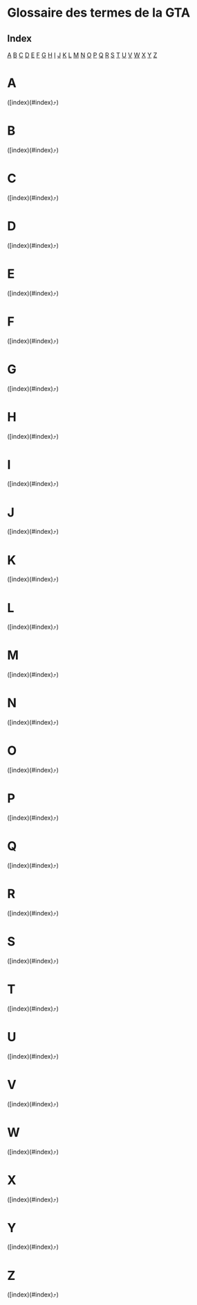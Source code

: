 # Glossaire des termes de la GTA

## Index

[A](#A) [B](#B) [C](#C) [D](#D) [E](#E) [F](#F) [G](#G) [H](#H) [I](#I) [J](#J) [K](#K) [L](#L) [M](#M) [N](#N) [O](#O) [P](#P) [Q](#Q) [R](#R) [S](#S) [T](#T) [U](#U) [V](#V) [W](#W) [X](#X) [Y](#Y) [Z](#Z) 

# A

([index)(#index):arrow_heading_up:)

# B

([index)(#index):arrow_heading_up:)

# C

([index)(#index):arrow_heading_up:)

# D

([index)(#index):arrow_heading_up:)

# E

([index)(#index):arrow_heading_up:)

# F

([index)(#index):arrow_heading_up:)

# G

([index)(#index):arrow_heading_up:)

# H

([index)(#index):arrow_heading_up:)

# I

([index)(#index):arrow_heading_up:)

# J

([index)(#index):arrow_heading_up:)

# K

([index)(#index):arrow_heading_up:)

# L

([index)(#index):arrow_heading_up:)

# M

([index)(#index):arrow_heading_up:)

# N

([index)(#index):arrow_heading_up:)

# O

([index)(#index):arrow_heading_up:)

# P

([index)(#index):arrow_heading_up:)

# Q

([index)(#index):arrow_heading_up:)

# R

([index)(#index):arrow_heading_up:)

# S

([index)(#index):arrow_heading_up:)

# T

([index)(#index):arrow_heading_up:)

# U

([index)(#index):arrow_heading_up:)

# V

([index)(#index):arrow_heading_up:)

# W

([index)(#index):arrow_heading_up:)

# X

([index)(#index):arrow_heading_up:)

# Y

([index)(#index):arrow_heading_up:)

# Z

([index)(#index):arrow_heading_up:)

